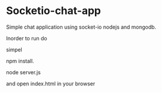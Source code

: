 # Socketio-chat-app

Simple chat application using socket-io nodejs and mongodb.

Inorder to run do 

simpel

npm install.

node server.js

and open index.html in your browser

